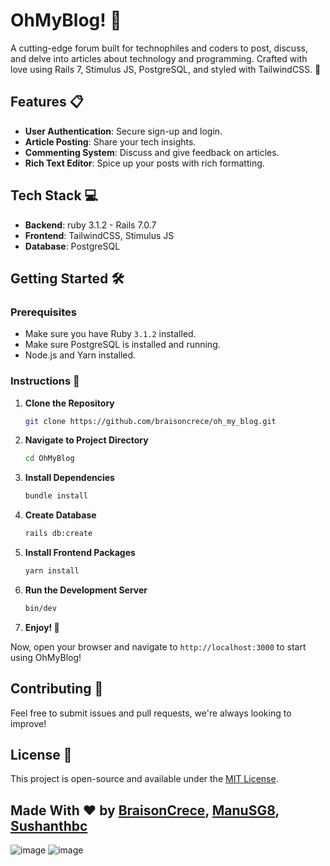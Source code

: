 # OhMyBlog! 🚀

A cutting-edge forum built for technophiles and coders to post, discuss, and delve into articles about technology and programming. Crafted with love using Rails 7, Stimulus JS, PostgreSQL, and styled with TailwindCSS. 🌟

## Features 📋

- **User Authentication**: Secure sign-up and login.
- **Article Posting**: Share your tech insights.
- **Commenting System**: Discuss and give feedback on articles.
- **Rich Text Editor**: Spice up your posts with rich formatting.

## Tech Stack 💻

- **Backend**: ruby 3.1.2 - Rails 7.0.7
- **Frontend**: TailwindCSS, Stimulus JS
- **Database**: PostgreSQL

## Getting Started 🛠

### Prerequisites

- Make sure you have Ruby `3.1.2` installed.
- Make sure PostgreSQL is installed and running.
- Node.js and Yarn installed.

### Instructions 📘

1. **Clone the Repository**
    ```bash
    git clone https://github.com/braisoncrece/oh_my_blog.git
    ```

2. **Navigate to Project Directory**
    ```bash
    cd OhMyBlog
    ```

3. **Install Dependencies**
    ```bash
    bundle install
    ```

4. **Create Database**
    ```bash
    rails db:create
    ```

5. **Install Frontend Packages**
    ```bash
    yarn install
    ```

6. **Run the Development Server**
    ```bash
    bin/dev
    ```

7. **Enjoy! 🎉**

Now, open your browser and navigate to `http://localhost:3000` to start using OhMyBlog!

## Contributing 🤝

Feel free to submit issues and pull requests, we're always looking to improve!

## License 📝

This project is open-source and available under the [MIT License](LICENSE).

## Made With ❤️ by [BraisonCrece](https://github.com/braisoncrece), [ManuSG8](https://github.com/manuSG8), [Sushanthbc](https://github.com/Sushanthbc)

![image](https://github.com/BraisonCrece/oh_my_blog/assets/104019638/9ba89f45-cc7d-47b9-914c-fe8473ed6808)
![image](https://github.com/BraisonCrece/oh_my_blog/assets/104019638/e6fc2aa1-fc1a-4559-99d7-ebf0786251ee)


